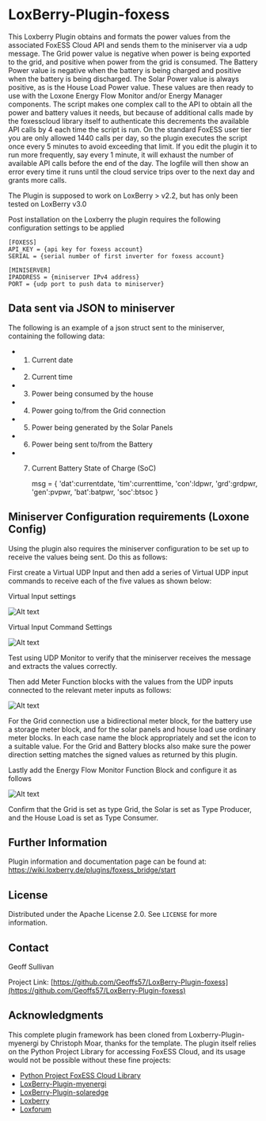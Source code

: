 # LoxBerry-Plugin-foxess


This Loxberry Plugin obtains and formats the power values from the associated FoxESS Cloud API and sends them to the miniserver via a udp message. The Grid power value is negative when power is being exported to the grid, and positive when power from the grid is consumed. The Battery Power value is negative when the battery is being charged and positive when the battery is being discharged.  The Solar Power value is always positive, as is the House Load Power value.  These values are then ready to use with the Loxone Energy Flow Monitor and/or Energy Manager components.
The script makes one complex call to the API to obtain all the power and battery values it needs, but because of additional calls made by the foxesscloud library itself to authenticate this decrements the available API calls by 4 each time the script is run.
On the standard FoxESS user tier you are only allowed 1440 calls per day, so the plugin executes the script once every 5 minutes to avoid exceeding that limit.  If you edit the plugin it to run more frequently, say every 1 minute, it will exhaust the number of available API calls before the end of the day.  The logfile will then show an error every time it runs until the cloud service trips over to the next day and grants more calls.

The Plugin is supposed to work on LoxBerry > v2.2, but has only been tested on LoxBerry v3.0

Post installation on the Loxberry the plugin requires the following configuration settings to be applied

```
[FOXESS]
API_KEY = {api key for foxess account}
SERIAL = {serial number of first inverter for foxess account}

[MINISERVER]
IPADDRESS = {miniserver IPv4 address}
PORT = {udp port to push data to miniserver}
```

## Data sent via JSON to miniserver
The following is an example of a json struct sent to the miniserver, containing the following data:
* 1. Current date
* 2. Current time
* 3. Power being consumed by the house
* 4. Power going to/from the Grid connection
* 5. Power being generated by the Solar Panels
* 6. Power being sent to/from the Battery
* 7. Current Battery State of Charge (SoC)


        msg = {
            'dat':currentdate,
            'tim':currenttime,
            'con':ldpwr,
            'grd':grdpwr,
            'gen':pvpwr,
            'bat':batpwr,
            'soc':btsoc
             }

## Miniserver Configuration requirements (Loxone Config) 

Using the plugin also requires the miniserver configuration to be set up to receive the values being sent.  Do this as follows:

First create a Virtual UDP Input and then add a series of Virtual UDP input commands to receive each of the five values as shown below:

Virtual Input settings

![Alt text](ReadmeImages/Virtual%20Input%20List.png)

Virtual Input Command Settings

![Alt text](ReadmeImages/Virtual%20Input%20Command%20Detail.png)

Test using UDP Monitor to verify that the miniserver receives the message and extracts the values correctly.

Then add Meter Function blocks with the values from the UDP inputs connected to the relevant meter inputs as follows:

![Alt text](ReadmeImages/Energy%20Monitor%20and%20Meter%20Config.png?raw=true)

For the Grid connection use a bidirectional meter block, for the battery use a storage meter block, and for the solar panels and house load use ordinary meter blocks.  In each case name the block appropriately and set the icon to a suitable value.  For the Grid and Battery blocks also make sure the power direction setting matches the signed values as returned by this plugin.

Lastly add the Energy Flow Monitor Function Block and configure it as follows

![Alt text](ReadmeImages/Energy%20Flow%20Monitor%20Config.png)

Confirm that the Grid is set as type Grid, the Solar is set as Type Producer, and the House Load is set as Type Consumer.

## Further Information


Plugin information and documentation page can be found at:
https://wiki.loxberry.de/plugins/foxess_bridge/start


<!-- LICENSE -->
## License

Distributed under the Apache License 2.0. See `LICENSE` for more information.

<!-- CONTACT -->
## Contact

Geoff Sullivan 

Project Link: [https://github.com/Geoffs57/LoxBerry-Plugin-foxess](https://github.com/Geoffs57/LoxBerry-Plugin-foxess)

<!-- ACKNOWLEDGMENTS -->
## Acknowledgments

This complete plugin framework has been cloned from Loxberry-Plugin-myenergi by Christoph Moar, thanks for the template.
The plugin itself relies on the Python Project Library for accessing FoxESS Cloud, and its usage would not be possible without these fine projects:

* [Python Project FoxESS Cloud Library](https://pypi.org/project/foxesscloud/)
* [LoxBerry-Plugin-myenergi](https://github.com/christophmoar/LoxBerry-Plugin-myenergi)
* [LoxBerry-Plugin-solaredge](https://github.com/ingenarius/LoxBerry-Plugin-solaredge)
* [Loxberry](https://wiki.loxberry.de)
* [Loxforum](https://www.loxforum.com)
